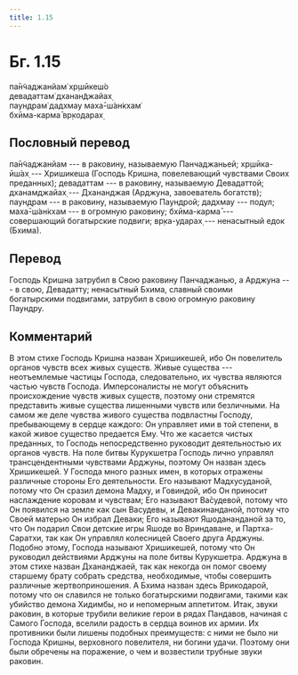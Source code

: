 ```yaml
---
title: 1.15
---
```


# Бг. 1.15
па̄н̃чаджанйам̇ хр̣шӣкеш́о<br/>
девадаттам̇ дханан̃джайах̣<br/>
паун̣д̣рам̇ дадхмау маха̄-ш́ан̇кхам̇<br/>
бхӣма-карма̄ вр̣кодарах̣
## Пословный перевод

па̄н̃чаджанйам --- в раковину, называемую Панчаджаньей; хр̣шӣка-ӣш́ах̣ ---
Хришикеша (Господь Кришна, повелевающий чувствами Своих преданных);
девадаттам --- в раковину, называемую Девадаттой; дханамджайах̣ ---
Дхананджая (Арджуна, завоеватель богатств); паун̣д̣рам --- в раковину,
называемую Паундрой; дадхмау --- подул; маха̄-ш́ан̇кхам --- в огромную
раковину; бхӣма-карма̄ --- совершающий богатырские подвиги; вр̣ка-ударах̣
--- ненасытный едок (Бхима).

## Перевод

Господь Кришна затрубил в Свою раковину Панчаджанью, а Арджуна --- в
свою, Девадатту; ненасытный Бхима, славный своими богатырскими
подвигами, затрубил в свою огромную раковину Паундру.

## Комментарий

В этом стихе Господь Кришна назван Хришикешей, ибо Он повелитель органов
чувств всех живых существ. Живые существа --- неотъемлемые частицы
Господа, следовательно, их чувства являются частью чувств Господа.
Имперсоналисты не могут объяснить происхождение чувств живых существ,
поэтому они стремятся представить живые существа лишенными чувств или
безличными. На самом же деле чувства живого существа подвластны Господу,
пребывающему в сердце каждого: Он управляет ими в той степени, в какой
живое существо предается Ему. Что же касается чистых преданных, то
Господь непосредственно руководит деятельностью их органов чувств. На
поле битвы Курукшетра Господь лично управлял трансцендентными чувствами
Арджуны, поэтому Он назван здесь Хришикешей. У Господа много разных
имен, в которых отражены различные стороны Его деятельности. Его
называют Мадхусуданой, потому что Он сразил демона Мадху, и Говиндой,
ибо Он приносит наслаждение коровам и чувствам; Его называют Ва̄судевой,
потому что Он появился на земле как сын Васудевы, и Девакинанданой,
потому что Своей матерью Он избрал Деваки; Его называют Яшодананданой за
то, что Он подарил Свои детские игры Яшоде во Вриндаване, и
Партха-Саратхи, так как Он управлял колесницей Своего друга Арджуны.
Подобно этому, Господа называют Хришикешей, потому что Он руководил
действиями Арджуны на поле битвы Курукшетра. Арджуна в этом стихе назван
Дхананджаей, так как некогда он помог своему старшему брату собрать
средства, необходимые, чтобы совершить различные жертвоприношения. А
Бхима назван здесь Врикодарой, потому что он славился не только
богатырскими подвигами, такими как убийство демона Хидимбы, но и
непомерным аппетитом. Итак, звуки раковин, в которые трубили великие
герои в рядах Пандавов, начиная с Самого Господа, вселили радость в
сердца воинов их армии. Их противники были лишены подобных преимуществ:
с ними не было ни Господа Кришны, верховного повелителя, ни богини
удачи. Поэтому они были обречены на поражение, о чем и возвестили
трубные звуки раковин.
